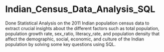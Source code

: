 # Indian_Census_Data_Analysis_SQL

Done Statistical Analysis on the 2011 Indian population census data to extract crucial insights about the different factors such as total population, population growth rate, sex_ratio, literacy_rate, and population density that affect the demographic, social, economic, and culture of the Indian population by solving some key questions using SQL. 
